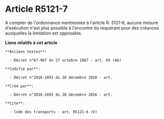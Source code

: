 # Article R5121-7

A compter de l'ordonnance mentionnée à l'article R. 5121-6, aucune mesure d'exécution n'est plus possible à l'encontre du
requérant pour des créances auxquelles la limitation est opposable.

**Liens relatifs à cet article**

	**Anciens textes**:

	  - Décret n°67-967 du 27 octobre 1967 - art. 65 (Ab)

	**Codifié par**:

	  - Décret n°2016-1893 du 28 décembre 2016 - art.

	**Créé par**:

	  - Décret n°2016-1893 du 28 décembre 2016 - art.

	**Cite**:

	  - Code des transports - art. R5121-6 (V)
